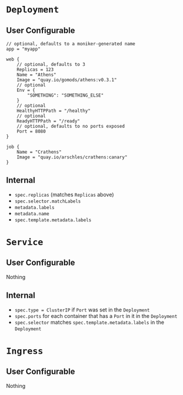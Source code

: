 # `Deployment`

## User Configurable

```hcl
// optional, defaults to a moniker-generated name
app = "myapp"

web {
    // optional, defaults to 3
    Replicas = 123
    Name = "Athens"
    Image = "quay.io/gomods/athens:v0.3.1"
    // optional
    Env = {
        "SOMETHING": "SOMETHING_ELSE"
    }
    // optional
    HealthyHTTPPath = "/healthy"
    // optional
    ReadyHTTPPath = "/ready"
    // optional, defaults to no ports exposed
    Port = 8080
}

job {
    Name = "Crathens"
    Image = "quay.io/arschles/crathens:canary"
}
```

## Internal

- `spec.replicas` (matches `Replicas` above)
- `spec.selector.matchLabels`
- `metadata.labels`
- `metadata.name`
- `spec.template.metadata.labels`

# `Service`

## User Configurable

Nothing

## Internal

- `spec.type = ClusterIP` if `Port` was set in the `Deployment`
- `spec.ports` for each container that has a `Port` in it in the `Deployment`
- `spec.selector` matches `spec.template.metadata.labels` in the `Deployment`

# `Ingress`

## User Configurable

Nothing


